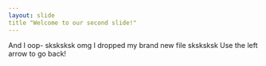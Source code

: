 ```yaml
---
layout: slide
title "Welcome to our second slide!"
---
```

And I oop- sksksksk omg I dropped my brand new file sksksksk
Use the left arrow to go back!
